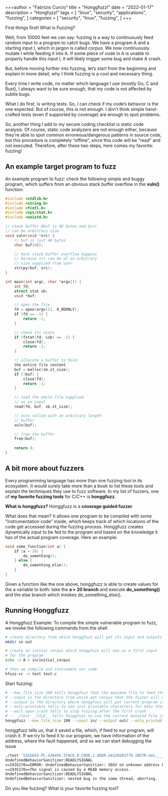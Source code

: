 +++author = "Fabrizio Curcio"
title = "Honggfuzz!"
date = "2022-01-17"
description = "Hongfuzz!"
tags = [
  "linux",
  "security",
  "applications",
  "fuzzing",
]
categories = [
  "security",
  "linux",
  "fuzzing",
]
+++

First things first! What is Fuzzing?

Well, from 10000 feet we can say: fuzzing is a way to continuously feed random input to a program to catch bugs.
We have a program A and a starting input I, which in jargon is called corpus. We now continuously mutate I while feeding it into A. If some piece of code in A is unable to properly handle this input I, it will likely trigger some bug and make A crash.

<!--more-->

But, before moving further into fuzzing, let’s start from the beginning and explain in more detail, why I think fuzzing is a cool and necessary thing.

Every time I write code, no matter which language I use (mostly Go, C and Rust), I always want to be sure enough, that my code is not affected by subtle bugs.

What I do first, is writing tests. So, I can check if my code’s behavior is the one expected. But of course, this is not enough. I don’t think simple hand-crafted tests (even if supported by coverage) are enough to spot problems.

So, another thing I add to my secure coding checklist is static code analysis. Of course, static code analyzers are not enough either, because they’re able to spot common erroneous/dangerous patterns in source code, but this procedure is completely “offline“, since this code will be “read” and not executed. Therefore, after these two steps, here comes my favorite: fuzzing!

## An example target program to fuzz

An example program to fuzz:
check the following simple and buggy program, which suffers from an obvious stack buffer overflow in the **vuln()** function:

```c
#include <stdlib.h>
#include <string.h>
#include <fcntl.h>
#include <sys/stat.h>
#include <unistd.h>

// stack buffer @buf is 48 bytes and @src
// can be arbitrary size
void vuln(void *src) {
    // buf is just 48 bytes
    char buf[48];

    // here stack buffer overflow happens
    // because src can be of an arbitrary
    // size supplied from user
    strcpy(buf, src);
}

int main(int argc, char *argv[]) {
    int fd;
    struct stat sb;
    void *buf;

    // open the file
    fd = open(argv[1], O_RDONLY);
    if (fd == -1) {
        return -1;
    }

    // check its stats
    if (fstat(fd, &sb) == -1) {
        close(fd);
        return -1;
    }

    // allocate a buffer to hold
    the entire file content
    buf = malloc(sb.st_size);
    if (!buf) {
        close(fd);
        return -1;
    }

    // read the whole file supplied
    // as an input
    read(fd, buf, sb.st_size);

    // vuln called with an arbitrary length
    // buffer
    vuln(buf);

    // free the buffer
    free(buf);
    
    return 0;
}
```

## A bit more about fuzzers

Every programming language has more than one fuzzing tool in its ecosystem. It would surely take more than a book to list these tools and explain the techniques they use to fuzz software. In my list of fuzzers, one of **my favorite fuzzing tools** for C/C++ is **honggfuzz**.

**What is honggfuzz?** Honggfuzz is a **coverage guided fuzzer**.

What does that mean?
It allows one program to be compiled with some “instrumentation code” inside, which keeps track of which locations of the code get accessed during the fuzzing process. Honggfuzz creates dynamically input to be fed to the program and based on the knowledge it has of the actual program coverage. Here an example:

```c
void some_function(int a) {
    if (a > 20) {
        do_something();
    } else {
        do_something_else();
    }
}
```

Given a function like the one above, honggfuzz is able to create values for the a variable to both: take the **a > 20 branch** and execute **do_something()** and the else branch which invokes do_something_else().

## Running Honggfuzz

A Honggfuzz Example: To compile the simple vulnerable program to fuzz, we invoke the following commands from the shell

```bash
# create directory from which honggfuzz will get its input and outputs
mkdir in out

# create an initial corpus which honggfuzz will use as a first input
# for the program
echo -n A > in/initial_corpus

# then we compile and instrument our code
hfuzz-cc -o test test.c
```

Start fuzzing:

```bash
# --max_file_size 100 tells honggfuzz that the maximum file to feed the program will be 100 bytes
# --input is the directory from which get corpus that the fuzzer will mutate at each iteration
# --output is the directory where honggfuzz will put current program coverage
# --only-printable tells to use just printable characters for data that will be feed to the fuzzed program
# --exit_upon_crash tells to stop fuzzing after the first crash
# -- ./test __FILE__ tells honggfuzz to use the current mutated file corpus to the fuzzed program
honggfuzz --max_file_size 100 --input in/ --output out/ --only_printable --exit_upon_crash -- ./test ___FILE___
```

honggfuzz tells us, that it saved a file, which, if feed to our program, will crash it. If we try to feed it to our program, we have information of the address, where the fault happened, and so we can start debugging the issue

```bash
./test 'SIGSEGV.PC.436495.STACK.0.CODE.1.ADDR.a4220201f70.INSTR.mov____-0xb0(%rbp),%rdi.2022-06-26.17:05:33.1934768.fuzz'
UndefinedBehaviorSanitizer:DEADLYSIGNAL
==1935170==ERROR: UndefinedBehaviorSanitizer: SEGV on unknown address 0x0a4220201f70 (pc 0x000000436495 bp 0x0a4220202020 sp 0x7ffe9f7d4ec0 T1935170)
==1935170==The signal is caused by a READ memory access.
UndefinedBehaviorSanitizer:DEADLYSIGNAL
UndefinedBehaviorSanitizer: nested bug in the same thread, aborting.
```

Do you like fuzzing? What is your favorite fuzzing tool?
